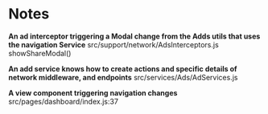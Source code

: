 # Notes

__An ad interceptor triggering a Modal change from the Adds utils that uses the navigation Service__
src/support/network/AdsInterceptors.js
showShareModal()

__An add service knows how to create actions and specific details of network middleware, and endpoints__
src/services/Ads/AdServices.js

__A view component triggering navigation changes__
src/pages/dashboard/index.js:37
